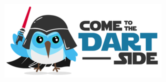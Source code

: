![](https://raw.githubusercontent.com/kevmoo/dart_side/master/Dash%20Dart%20PNG%20%20-%20white.png)  
